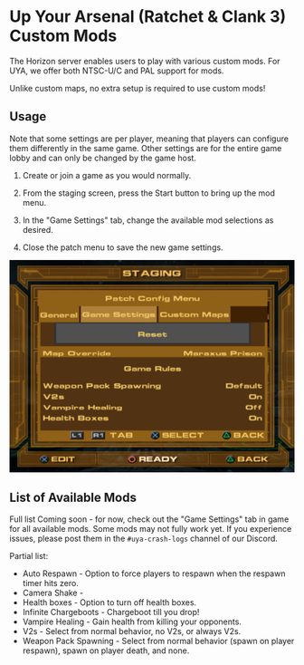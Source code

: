 # Up Your Arsenal (Ratchet & Clank 3) Custom Mods

The Horizon server enables users to play with various custom mods. For UYA, we offer both NTSC-U/C and PAL support for mods.

Unlike custom maps, no extra setup is required to use custom mods!

## Usage

Note that some settings are per player, meaning that players can configure them differently in the same game. Other settings are for the entire game lobby and can only be changed by the game host.

1. Create or join a game as you would normally.

2. From the staging screen, press the Start button to bring up the mod menu.

3. In the "Game Settings" tab, change the available mod selections as desired.

4. Close the patch menu to save the new game settings.

![select custom map](/assets/uya/select_custom_map.png)

## List of Available Mods

Full list Coming soon - for now, check out the "Game Settings" tab in game for all available mods. Some mods may not fully work yet. If you experience issues, please post them in the `#uya-crash-logs` channel of our Discord.

Partial list:
- Auto Respawn - Option to force players to respawn when the respawn timer hits zero.
- Camera Shake - 
- Health boxes - Option to turn off health boxes.
- Infinite Chargeboots - Chargeboot till you drop!
- Vampire Healing - Gain health from killing your opponents.
- V2s - Select from normal behavior, no V2s, or always V2s.
- Weapon Pack Spawning - Select from normal behavior (spawn on player respawn), spawn on player death, and none.
